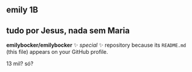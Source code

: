 ## emily 1B
## tudo por Jesus, nada sem Maria

**emilybocker/emilybocker**  ✨ _special_ ✨ repository because its `README.md` (this file) appears on your GitHub profile.

13 mil? só?

